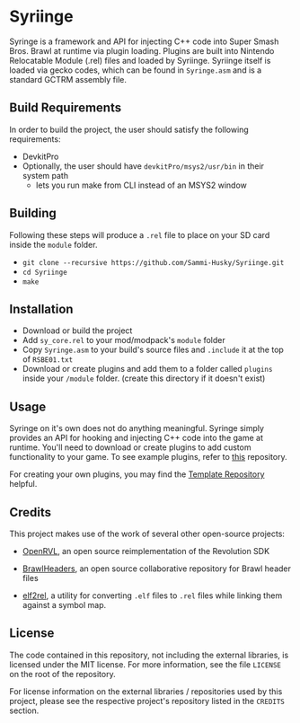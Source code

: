 # Syriinge

Syringe is a framework and API for injecting C++ code into Super Smash Bros. Brawl at runtime via plugin loading. Plugins are built into Nintendo Relocatable Module (.rel) files and loaded by Syriinge. Syriinge itself is loaded via gecko codes, which can be found in `Syringe.asm` and is a standard GCTRM assembly file.

## Build Requirements

In order to build the project, the user should satisfy the following requirements:

- DevkitPro
- Optionally, the user should have `devkitPro/msys2/usr/bin` in their system path
  - lets you run make from CLI instead of an MSYS2 window

## Building

Following these steps will produce a `.rel` file to place on your SD card inside the `module` folder.

- `git clone --recursive https://github.com/Sammi-Husky/Syriinge.git`
- `cd Syriinge`
- `make`

## Installation

- Download or build the project
- Add `sy_core.rel` to your mod/modpack's `module` folder
- Copy `Syringe.asm` to your build's source files and `.include` it at the top of `RSBE01.txt`
- Download or create plugins and add them to a folder called `plugins` inside your `/module` folder. (create this directory if it doesn't exist)

## Usage

Syringe on it's own does not do anything meaningful. Syringe simply provides an API for hooking and injecting C++ code into the game at runtime. You'll need to download or create plugins to add custom functionality to your game. To see example plugins, refer to [this](https://github.com/Sammi-Husky/BrawlPlugins) repository.

For creating your own plugins, you may find the [Template Repository]() helpful.

## Credits

This project makes use of the work of several other open-source projects:

- [OpenRVL](https://github.com/kiwi515/open_rvl), an open source reimplementation of the Revolution SDK

- [BrawlHeaders](https://github.com/Sammi-Husky/BrawlHeaders), an open source collaborative repository for Brawl header files

- [elf2rel](https://github.com/Sammi-Husky/elf2rel), a utility for converting `.elf` files to `.rel` files while linking them against a symbol map.

## License

The code contained in this repository, not including the external libraries, is licensed under the MIT license. For more information, see the file `LICENSE` on the root of the repository.

For license information on the external libraries / repositories used by this project, please see the respective project's repository listed in the `CREDITS` section.
